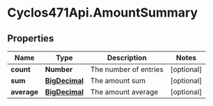 # Cyclos471Api.AmountSummary

## Properties
Name | Type | Description | Notes
------------ | ------------- | ------------- | -------------
**count** | **Number** | The number of entries | [optional] 
**sum** | [**BigDecimal**](BigDecimal.md) | The amount sum | [optional] 
**average** | [**BigDecimal**](BigDecimal.md) | The amount average | [optional] 


